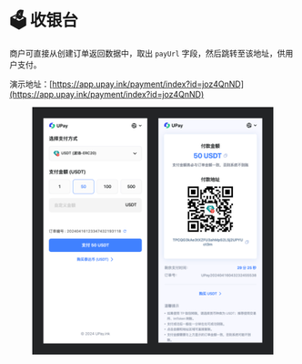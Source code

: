 # 🗳️ 收银台

商户可直接从创建订单返回数据中，取出 `payUrl` 字段，然后跳转至该地址，供用户支付。

演示地址：[https://app.upay.ink/payment/index?id=joz4QnND](https://app.upay.ink/payment/index?id=joz4QnND)



<div align="left">

<figure><img src="../.gitbook/assets/syt-zh.png" alt="" width="563"><figcaption></figcaption></figure>

</div>
